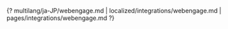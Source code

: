 {? multilang/ja-JP/webengage.md | localized/integrations/webengage.md | pages/integrations/webengage.md ?}

